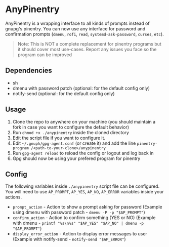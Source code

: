 # AnyPinentry
AnyPinentry is a wrapping interface to all kinds of prompts instead of gnupg's pinentry.
You can now use any interface for password and confirmation prompts (`dmenu`, `rofi`, `read`, `systemd-ask-password`, `curses`, `etc`).

> Note: This is NOT a complete replacement for pinentry programs but it should cover most use-cases. Report any issues you face so the program can be improved

## Dependencies
* sh
* dmenu with password patch (optional: for the default config only)
* notify-send (optional: for the default config only)

## Usage
1. Clone the repo to anywhere on your machine (you should maintain a fork in case you want to configure the default behavior)
2. Run `chmod +x ./anypinentry` inside the cloned directory
3. Edit the script file if you want to configure it. 
4. Edit `~/.gnuph/gpg-agent.conf` (or create it) and add the line `pinentry-program /<path-to-your-clone>/anypinentry`
5. Run `gpg-agent reload` to reload the config or logout and log back in
6. Gpg should now be using your prefered program for pinentry

## Config
The following variables inside `./anypinentry` script file can be configured.
You will need to use `AP_PROMPT`, `AP_YES`, `AP_NO`, `AP_ERROR` variables inside your actions.

* `prompt_action` - Action to show a prompt asking for password (Example using dmenu with password patch - `dmenu -P -p "$AP_PROMPT"`)
* `confirm_action` - Action to confirm something (YES or NO) (Example with dmenu - `printf "%s\n%s" "$AP_YES" "$AP_NO" | dmenu -p "$AP_PROMPT"`)
* `display_error_action` - Action to display error messages to user (Example with notify-send - `notify-send "$AP_ERROR"`)
